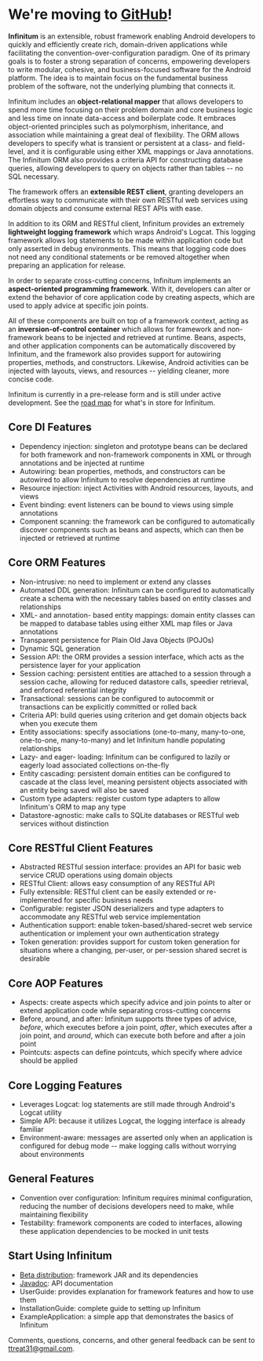 

# We're moving to [GitHub](https://github.com/InfinitumFramework)! #

**Infinitum** is an extensible, robust framework enabling Android developers to quickly and efficiently create rich, domain-driven applications while facilitating the convention-over-configuration paradigm. One of its primary goals is to foster a strong separation of concerns, empowering developers to write modular, cohesive, and business-focused software for the Android platform. The idea is to maintain focus on the fundamental business problem of the software, not the underlying plumbing that connects it.

Infinitum includes an **object-relational mapper** that allows developers to spend more time focusing on their problem domain and core business logic and less time on innate data-access and boilerplate code. It embraces object-oriented principles such as polymorphism, inheritance, and association while maintaining a great deal of flexibility. The ORM allows developers to specify what is transient or persistent at a class- and field-level, and it is configurable using either XML mappings or Java annotations. The Infinitum ORM also provides a criteria API for constructing database queries, allowing developers to query on objects rather than tables -- no SQL necessary.

The framework offers an **extensible REST client**, granting developers an effortless way to communicate with their own RESTful web services using domain objects and consume external REST APIs with ease.

In addition to its ORM and RESTful client, Infinitum provides an extremely **lightweight logging framework** which wraps Android's Logcat. This logging framework allows log statements to be made within application code but only asserted in debug environments. This means that logging code does not need any conditional statements or be removed altogether when preparing an application for release.

In order to separate cross-cutting concerns, Infinitum implements an **aspect-oriented programming framework**. With it, developers can alter or extend the behavior of core application code by creating aspects, which are used to apply advice at specific join points.

All of these components are built on top of a framework context, acting as an **inversion-of-control container** which allows for framework and non-framework beans to be injected and retrieved at runtime. Beans, aspects, and other application components can be automatically discovered by Infinitum, and the framework also provides support for autowiring properties, methods, and constructors. Likewise, Android activities can be injected with layouts, views, and resources -- yielding cleaner, more concise code.

Infinitum is currently in a pre-release form and is still under active development. See the [road map](https://code.google.com/p/infinitum-framework/wiki/RoadMap) for what's in store for Infinitum.

## Core DI Features ##
  * Dependency injection: singleton and prototype beans can be declared for both framework and non-framework components in XML or through annotations and be injected at runtime
  * Autowiring: bean properties, methods, and constructors can be autowired to allow Infinitum to resolve dependencies at runtime
  * Resource injection: inject Activities with Android resources, layouts, and views
  * Event binding: event listeners can be bound to views using simple annotations
  * Component scanning: the framework can be configured to automatically discover components such as beans and aspects, which can then be injected or retrieved at runtime

## Core ORM Features ##
  * Non-intrusive: no need to implement or extend any classes
  * Automated DDL generation: Infinitum can be configured to automatically create a schema with the necessary tables based on entity classes and relationships
  * XML- and annotation- based entity mappings: domain entity classes can be mapped to database tables using either XML map files or Java annotations
  * Transparent persistence for Plain Old Java Objects (POJOs)
  * Dynamic SQL generation
  * Session API: the ORM provides a session interface, which acts as the persistence layer for your application
  * Session caching: persistent entities are attached to a session through a session cache, allowing for reduced datastore calls, speedier retrieval, and enforced referential integrity
  * Transactional: sessions can be configured to autocommit or transactions can be explicitly committed or rolled back
  * Criteria API: build queries using criterion and get domain objects back when you execute them
  * Entity associations: specify associations (one-to-many, many-to-one, one-to-one, many-to-many) and let Infinitum handle populating relationships
  * Lazy- and eager- loading: Infinitum can be configured to lazily or eagerly load associated collections on-the-fly
  * Entity cascading: persistent domain entities can be configured to cascade at the class level, meaning persistent objects associated with an entity being saved will also be saved
  * Custom type adapters: register custom type adapters to allow Infinitum's ORM to map any type
  * Datastore-agnostic: make calls to SQLite databases or RESTful web services without distinction

## Core RESTful Client Features ##
  * Abstracted RESTful session interface: provides an API for basic web service CRUD operations using domain objects
  * RESTful Client: allows easy consumption of any RESTful API
  * Fully extensible: RESTful client can be easily extended or re-implemented for specific business needs
  * Configurable: register JSON deserializers and type adapters to accommodate any RESTful web service implementation
  * Authentication support: enable token-based/shared-secret web service authentication or implement your own authentication strategy
  * Token generation: provides support for custom token generation for situations where a changing, per-user, or per-session shared secret is desirable

## Core AOP Features ##

  * Aspects: create aspects which specify advice and join points to alter or extend application code while separating cross-cutting concerns
  * Before, around, and after: Infinitum supports three types of advice, _before_, which executes before a join point, _after_, which executes after a join point, and _around_, which can execute both before and after a join point
  * Pointcuts: aspects can define pointcuts, which specify where advice should be applied

## Core Logging Features ##
  * Leverages Logcat: log statements are still made through Android's Logcat utility
  * Simple API: because it utilizes Logcat, the logging interface is already familiar
  * Environment-aware: messages are asserted only when an application is configured for debug mode -- make logging calls without worrying about environments

## General Features ##
  * Convention over configuration: Infinitum requires minimal configuration, reducing the number of decisions developers need to make, while maintaining flexibility
  * Testability: framework components are coded to interfaces, allowing these application dependencies to be mocked in unit tests

## Start Using Infinitum ##

  * [Beta distribution](http://code.google.com/p/infinitum-framework/downloads/detail?name=infinitum-beta-1.1.zip): framework JAR and its dependencies
  * [Javadoc](https://infinitum-framework.googlecode.com/svn/trunk/InfinitumFramework/doc/index.html): API documentation
  * UserGuide: provides explanation for framework features and how to use them
  * InstallationGuide: complete guide to setting up Infinitum
  * ExampleApplication: a simple app that demonstrates the basics of Infinitum

Comments, questions, concerns, and other general feedback can be sent to [ttreat31@gmail.com](mailto:ttreat31@gmail.com).